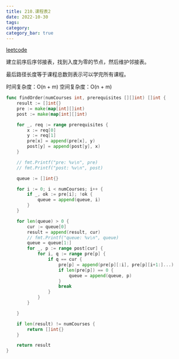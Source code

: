 ```yaml
---
title: 210.课程表2
date: 2022-10-30
tags:
category: 
category_bar: true
---
```


[leetcode](https://leetcode.cn/problems/course-schedule-ii/)

建立前序后序邻接表，找到入度为零的节点，然后维护邻接表。

最后路径长度等于课程总数则表示可以学完所有课程。

时间复杂度：O(n + m)
空间复杂度：O(n + m)

```Go
func findOrder(numCourses int, prerequisites [][]int) []int {
	result := []int{}
	pre := make(map[int][]int)
	post := make(map[int][]int)

	for _, req := range prerequisites {
		x := req[0]
		y := req[1]
		pre[x] = append(pre[x], y)
		post[y] = append(post[y], x)
	}

	// fmt.Printf("pre: %v\n", pre)
	// fmt.Printf("post: %v\n", post)

	queue := []int{}

	for i := 0; i < numCourses; i++ {
		if _, ok := pre[i]; !ok {
			queue = append(queue, i)
		}
	}

	for len(queue) > 0 {
		cur := queue[0]
		result = append(result, cur)
		// fmt.Printf("queue: %v\n", queue)
		queue = queue[1:]
		for _, p := range post[cur] {
			for i, q := range pre[p] {
				if q == cur {
					pre[p] = append(pre[p][:i], pre[p][i+1:]...)
					if len(pre[p]) == 0 {
						queue = append(queue, p)
					}
					break
				}
			}
		}

	}

	if len(result) != numCourses {
		return []int{}
	}

	return result
}
```